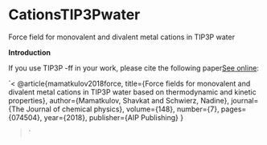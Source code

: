 # CationsTIP3Pwater
Force field for monovalent and divalent metal cations in TIP3P water

**Introduction**


 If you use TIP3P -ff in your work, please cite the following paper[See online](https://aip.scitation.org/doi/abs/10.1063/1.5017694):
 
 `<
@article{mamatkulov2018force, 
 title={Force fields for monovalent and divalent metal cations in TIP3P water based on thermodynamic and kinetic properties},
 author={Mamatkulov, Shavkat and Schwierz, Nadine},
 journal={The Journal of chemical physics},
 volume={148},
 number={7},
 pages={074504},
 year={2018},
 publisher={AIP Publishing}
 }
>`
